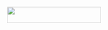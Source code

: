 

<p align="center"><a href="https://dashboard.heroku.com/new?template=https://github.com/Pirate303/TitanXMusic"> <img src="https://img.shields.io/badge/Deploy%20On%20Heroku-black?style=for-the-badge&logo=heroku" width="220" height="38.45"/></a></p>

